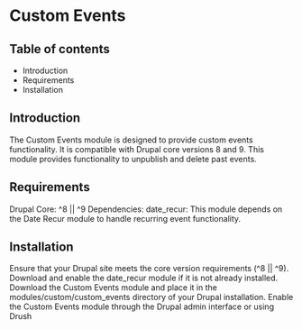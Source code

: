 # Custom Events

## Table of contents

- Introduction
- Requirements
- Installation

## Introduction
The Custom Events module is designed to provide custom events functionality. It is compatible with Drupal core versions 8 and 9. This module provides functionality to unpublish and delete past events.

## Requirements
Drupal Core: ^8 || ^9
Dependencies:
 date_recur: This module depends on the Date Recur module to handle recurring event functionality.


## Installation

Ensure that your Drupal site meets the core version requirements (^8 || ^9).
Download and enable the date_recur module if it is not already installed.
Download the Custom Events module and place it in the modules/custom/custom_events directory of your Drupal installation.
Enable the Custom Events module through the Drupal admin interface or using Drush


